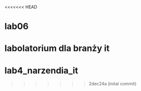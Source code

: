 <<<<<<< HEAD
# lab06
labolatorium dla branży it
=======
# lab4_narzendia_it
>>>>>>> 2dec24a (inital commit)
